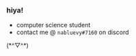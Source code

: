 ### hiya!


- computer science student
- contact me @ `nabluevy#7160` on discord


(\*^▽^\*)


<!-- ![knarf27's GitHub stats](https://github-readme-stats.vercel.app/api?username=knarf27&show_icons=true&theme=tokyonight) --!>


 
